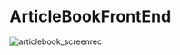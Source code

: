 # ArticleBookFrontEnd
![articlebook_screenrec](https://user-images.githubusercontent.com/8451409/38995317-404fa32a-4406-11e8-8141-ba92f1a630c7.gif)
